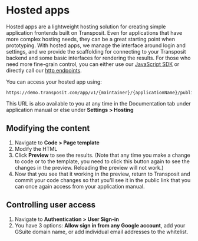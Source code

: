 # Hosted apps

Hosted apps are a lightweight hosting solution for creating simple application frontends built on Transposit. Even for applications that have more complex hosting needs, they can be a great starting point when prototyping. With hosted apps, we manage the interface around login and settings, and we provide the scaffolding for connecting to your Transposit backend and some basic interfaces for rendering the results. For those who need more fine-grain control, you can either use our [JavaScript SDK](../references/js-sdk.md) or directly call our [http endpoints](endpoints.md).

You can access your hosted app using:
```text
https://demo.transposit.com/app/v1/{maintainer}/{applicationName}/public/
```

This URL is also available to you at any time in the Documentation tab under application manual or else under **Settings &gt; Hosting**

## Modifying the content
1. Navigate to **Code &gt; Page template**
2. Modify the HTML
3. Click **Preview** to see the results. \(Note that any time you make a change to code or to the template, you need to click this button again to see the changes in the preview. Reloading the preview will not work.\)
4. Now that you see that it working in the preview, return to Transposit and commit your code changes so that you'll see it in the public link that you can once again access from your application manual.

## Controlling user access
1. Navigate to **Authentication &gt; User Sign-in**
2. You have 3 options:   **Allow sign in from any Google account**, add your GSuite domain name, or add individual email addresses to the whitelist.
